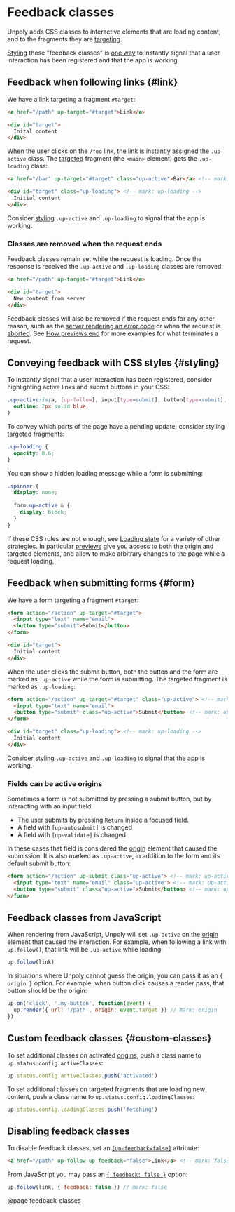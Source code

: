 Feedback classes
================

Unpoly adds CSS classes to interactive elements that are loading content,
and to the fragments they are [targeting](/targeting-fragments).

[Styling](#styling) these "feedback classes" is [one way](/loading-state) to instantly signal
that a user interaction has been registered and that the app is working.


## Feedback when following links {#link}

We have a link targeting a fragment `#target`:

```html
<a href="/path" up-target="#target">Link</a>

<div id="target">
  Inital content
</div>
```

When the user clicks on the `/foo` link, the link is instantly assigned the `.up-active` class.
The [targeted](/targeting-fragments) fragment (the `<main>` element) gets the `.up-loading` class:

```html
<a href="/bar" up-target="#target" class="up-active">Bar</a> <!-- mark: up-active -->

<div id="target" class="up-loading"> <!-- mark: up-loading -->
  Initial content
</div>
```

Consider [styling](#styling) <code autolink="false">.up-active</code> and <code autolink="false">.up-loading</code>
to signal that the app is working.


### Classes are removed when the request ends

Feedback classes remain set while the request is loading.
Once the response is received the `.up-active` and `.up-loading` classes are removed:

```html
<a href="/path" up-target="#target">Link</a>

<div id="target">
  New content from server
</div>
```

Feedback classes will also be removed if the request ends for any other reason,
such as the [server rendering an error code](/failed-responses#fail-options)
or when the request is [aborted](/aborting-requests). See [How previews end](/previews#ending)
for more examples for what terminates a request.


## Conveying feedback with CSS styles {#styling}

To instantly signal that a user interaction has been registered,
consider highlighting active links and submit buttons in your CSS:

```css
.up-active:is(a, [up-follow], input[type=submit], button[type=submit], button:not([type])) {
  outline: 2px solid blue;
}
```

To convey which parts of the page have a pending update, consider styling targeted fragments:

```css
.up-loading {
  opacity: 0.6;
}
```

You can show a hidden loading message while a form is submitting:

```css
.spinner {
  display: none;
  
  form.up-active & {
    display: block;
  }
}
```

If these CSS rules are not enough, see [Loading state](/loading-state) for a variety
of other strategies. In particular [previews](/previews) give you access to both the origin and
targeted elements, and allow to make arbitrary changes to the page while a request loading.


## Feedback when submitting forms {#form}

We have a form targeting a fragment `#target`:

```html
<form action="/action" up-target="#target">
  <input type="text" name="email">
  <button type="submit">Submit</button>
</form>

<div id="target">
  Initial content
</div>
```

When the user clicks the submit button, both the button and the form are marked as `.up-active`
while the form is submitting. The targeted fragment is marked as `.up-loading`:

```html
<form action="/action" up-target="#target" class="up-active"> <!-- mark: up-active -->
  <input type="text" name="email">
  <button type="submit" class="up-active">Submit</button> <!-- mark: up-active -->
</form>

<div id="target" class="up-loading"> <!-- mark: up-loading -->
  Initial content
</div>
```

Consider [styling](#styling) <code autolink="false">.up-active</code> and <code autolink="false">.up-loading</code>
to signal that the app is working.


### Fields can be active origins

Sometimes a form is not submitted by pressing a submit button, but by interacting with an input field:

- The user submits by pressing `Return` inside a focused field.
- A field with `[up-autosubmit]` is changed
- A field with `[up-validate]` is changed

In these cases that field is considered the [origin](/origin) element that
caused the submission. It is also marked as `.up-active`, in addition to the form and its default submit button:

```html
<form action="/action" up-submit class="up-active"> <!-- mark: up-active -->
  <input type="text" name="email" class="up-active"> <!-- mark: up-active -->
  <button type="submit" class="up-active">Submit</button> <!-- mark: up-active -->
</form>
```


## Feedback classes from JavaScript

When rendering from JavaScript, Unpoly will set `.up-active` on the [origin](/origin) element
that caused the interaction. For example, when following a link with `up.follow()`, that link
will be `.up-active` while loading:

```js
up.follow(link)
```

In situations where Unpoly cannot guess the origin, you can pass it as an `{ origin }` option.
For example, when button click causes a render pass, that button should be the origin:

```js
up.on('click', '.my-button', function(event) {
  up.render({ url: '/path', origin: event.target }) // mark: origin
})
```


## Custom feedback classes {#custom-classes}

To set additional classes on activated [origins](/origin), push a class name to `up.status.config.activeClasses`:

```js
up.status.config.activeClasses.push('activated')
```

To set additional classes on targeted fragments that are loading new content, push
a class name to `up.status.config.loadingClasses`:

```js
up.status.config.loadingClasses.push('fetching')
```


## Disabling feedback classes

To disable feedback classes, set an
[`[up-feedback=false]`](/up-follow#up-feedback) attribute:


```html
<a href="/path" up-follow up-feedback="false">Link</a> <!-- mark: false -->
```


From JavaScript you may pass an [`{ feedback: false }`](/up.render#options.feedback) option:

```js
up.follow(link, { feedback: false }) // mark: false
```


@page feedback-classes
